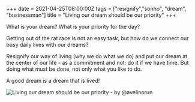 +++
date = 2021-04-25T08:00:00Z
tags = ["resignify","sonho", "dream", "businessman"]
title = "Living our dream should be our priority"
+++

What is your dream? What is your priority for the day?

Getting out of the rat race is not an easy task, but how do we connect our busy daily lives with our dreams?

Resignify our way of living (why we do what we do) and put our dream at the center of our life - as a commitment and not: do it if we have time. But doing what must be done, not only what you like to do.

A good dream is a dream that is lived!

![Living our dream should be our priority - by @avelinorun](/quote/lifestyle-living-our-dream-should-be-our-priorit.jpg)
